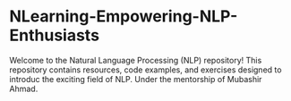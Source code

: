 # NLearning-Empowering-NLP-Enthusiasts

Welcome to the Natural Language Processing (NLP) repository! This repository contains resources, code examples, and exercises designed to introduc the exciting field of NLP.
Under the mentorship of Mubashir Ahmad.


